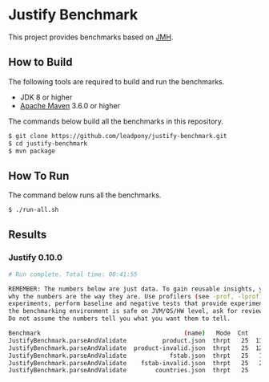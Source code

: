 # Justify Benchmark

This project provides benchmarks based on [JMH].

## How to Build

The following tools are required to build and run the benchmarks.

* JDK 8 or higher
* [Apache Maven] 3.6.0 or higher

The commands below build all the benchmarks in this repository.

```bash
$ git clone https://github.com/leadpony/justify-benchmark.git
$ cd justify-benchmark
$ mvn package
```

## How To Run

The command below runs all the benchmarks.

```bash
$ ./run-all.sh
```

## Results

### Justify 0.10.0

```bash
# Run complete. Total time: 00:41:55

REMEMBER: The numbers below are just data. To gain reusable insights, you need to follow up on
why the numbers are the way they are. Use profilers (see -prof, -lprof), design factorial
experiments, perform baseline and negative tests that provide experimental control, make sure
the benchmarking environment is safe on JVM/OS/HW level, ask for reviews from the domain experts.
Do not assume the numbers tell you what you want them to tell.

Benchmark                                        (name)   Mode  Cnt       Score      Error  Units
JustifyBenchmark.parseAndValidate          product.json  thrpt   25  137399.197 ± 2353.472  ops/s
JustifyBenchmark.parseAndValidate  product-invalid.json  thrpt   25  125964.076 ± 3037.078  ops/s
JustifyBenchmark.parseAndValidate            fstab.json  thrpt   25   17933.087 ±  256.719  ops/s
JustifyBenchmark.parseAndValidate    fstab-invalid.json  thrpt   25   22411.869 ±  267.345  ops/s
JustifyBenchmark.parseAndValidate        countries.json  thrpt   25      64.580 ±    0.464  ops/s
```

[JMH]: https://openjdk.java.net/projects/code-tools/jmh/
[Apache Maven]: https://maven.apache.org/
